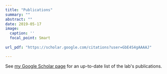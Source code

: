 ```yaml
---
title: "Publications"
summary: ""
abstract: ""
date: 2019-05-17
image:
  caption: ''
  focal_point: Smart
  
url_pdf: "https://scholar.google.com/citations?user=GbE4S4gAAAAJ"

---
```


See [my Google Scholar page](https://scholar.google.com/citations?user=GbE4S4gAAAAJ) for an up-to-date list of the lab's publications.

